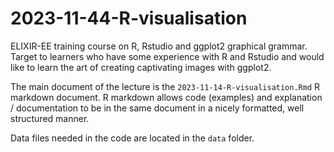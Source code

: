 # 2023-11-44-R-visualisation

ELIXIR-EE training course on R, Rstudio and ggplot2 graphical grammar. Target to learners who have some experience with R and Rstudio and would like to learn the art of creating captivating images with ggplot2.

The main document of the lecture is the `2023-11-14-R-visualisation.Rmd` R markdown document. R markdown allows code (examples) and explanation / documentation to be in the same document in a nicely formatted, well structured manner.

Data files needed in the code are located in the `data` folder.


